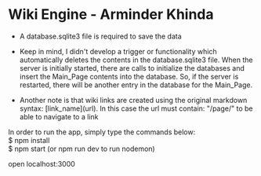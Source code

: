 # Wiki Engine - Arminder Khinda

* A database.sqlite3 file is required to save the data

* Keep in mind, I didn't develop a trigger or functionality which automatically deletes the contents in the database.sqlite3 file. When the server is initially started, there are calls to initialize the databases and insert the Main_Page contents into the database. So, if the server is restarted, there will be another entry in the database for the Main_Page.

* Another note is that wiki links are created using the original markdown syntax: \[link_name\](url). In this case the url must contain: "/page/" to be able to navigate to a link

In order to run the app, simply type the commands below:\
    $ npm install\
    $ npm start (or npm run dev to run nodemon)
    
open localhost:3000
